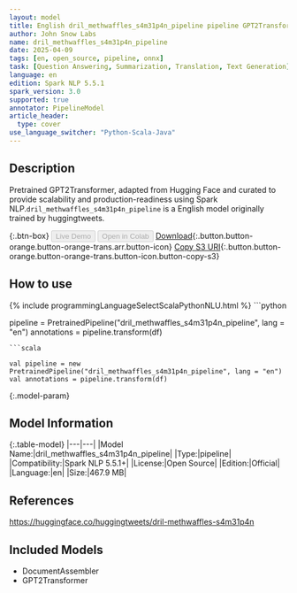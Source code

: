 ```yaml
---
layout: model
title: English dril_methwaffles_s4m31p4n_pipeline pipeline GPT2Transformer from huggingtweets
author: John Snow Labs
name: dril_methwaffles_s4m31p4n_pipeline
date: 2025-04-09
tags: [en, open_source, pipeline, onnx]
task: [Question Answering, Summarization, Translation, Text Generation]
language: en
edition: Spark NLP 5.5.1
spark_version: 3.0
supported: true
annotator: PipelineModel
article_header:
  type: cover
use_language_switcher: "Python-Scala-Java"
---
```


## Description

Pretrained GPT2Transformer, adapted from Hugging Face and curated to provide scalability and production-readiness using Spark NLP.`dril_methwaffles_s4m31p4n_pipeline` is a English model originally trained by huggingtweets.

{:.btn-box}
<button class="button button-orange" disabled>Live Demo</button>
<button class="button button-orange" disabled>Open in Colab</button>
[Download](https://s3.amazonaws.com/auxdata.johnsnowlabs.com/public/models/dril_methwaffles_s4m31p4n_pipeline_en_5.5.1_3.0_1744184550048.zip){:.button.button-orange.button-orange-trans.arr.button-icon}
[Copy S3 URI](s3://auxdata.johnsnowlabs.com/public/models/dril_methwaffles_s4m31p4n_pipeline_en_5.5.1_3.0_1744184550048.zip){:.button.button-orange.button-orange-trans.button-icon.button-copy-s3}

## How to use



<div class="tabs-box" markdown="1">
{% include programmingLanguageSelectScalaPythonNLU.html %}
```python

pipeline = PretrainedPipeline("dril_methwaffles_s4m31p4n_pipeline", lang = "en")
annotations =  pipeline.transform(df)   

```
```scala

val pipeline = new PretrainedPipeline("dril_methwaffles_s4m31p4n_pipeline", lang = "en")
val annotations = pipeline.transform(df)

```
</div>

{:.model-param}
## Model Information

{:.table-model}
|---|---|
|Model Name:|dril_methwaffles_s4m31p4n_pipeline|
|Type:|pipeline|
|Compatibility:|Spark NLP 5.5.1+|
|License:|Open Source|
|Edition:|Official|
|Language:|en|
|Size:|467.9 MB|

## References

https://huggingface.co/huggingtweets/dril-methwaffles-s4m31p4n

## Included Models

- DocumentAssembler
- GPT2Transformer